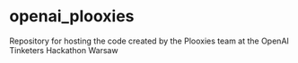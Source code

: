 # openai_plooxies
Repository for hosting the code created by the Plooxies team at the OpenAI Tinketers Hackathon Warsaw
